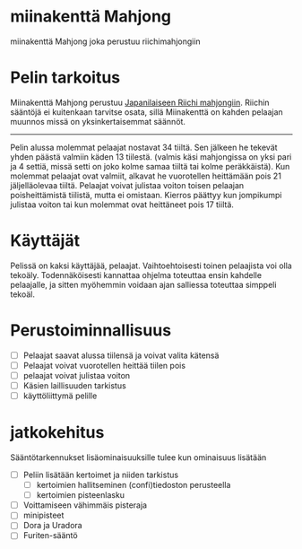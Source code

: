 # miinakenttä Mahjong
miinakenttä Mahjong joka perustuu riichimahjongiin

# Pelin tarkoitus

Miinakenttä Mahjong perustuu [Japanilaiseen Riichi mahjongiin](https://en.wikipedia.org/wiki/Japanese_mahjong). Riichin sääntöjä ei kuitenkaan tarvitse osata, sillä Miinakenttä on kahden pelaajan muunnos missä on yksinkertaisemmat säännöt.
___

Pelin alussa molemmat pelaajat nostavat 34 tiiltä. Sen jälkeen he tekevät yhden päästä valmiin käden 13 tiilestä. (valmis käsi mahjongissa on yksi pari ja 4 settiä, missä setti on joko kolme samaa tiiltä tai kolme peräkkäistä). Kun molemmat pelaajat ovat valmiit, alkavat he vuorotellen heittämään pois 21 jäljelläolevaa tiiltä. Pelaajat voivat julistaa voiton toisen pelaajan poisheittämistä tiilistä, mutta ei omistaan. Kierros päättyy kun jompikumpi julistaa voiton tai kun molemmat ovat heittäneet pois 17 tiiltä.

# Käyttäjät

Pelissä on kaksi käyttäjää, pelaajat. Vaihtoehtoisesti toinen pelaajista voi olla tekoäly. Todennäköisesti kannattaa ohjelma toteuttaa ensin kahdelle pelaajalle, ja sitten myöhemmin voidaan ajan salliessa toteuttaa simppeli tekoäl.

# Perustoiminnallisuus
- [ ] Pelaajat saavat alussa tiilensä ja voivat valita kätensä
- [ ] Pelaajat voivat vuorotellen heittää tiilen pois
- [ ] pelaajat voivat julistaa voiton
- [ ] Käsien laillisuuden tarkistus
- [ ] käyttöliittymä pelille

# jatkokehitus
Sääntötarkennukset lisäominaisuuksille tulee kun ominaisuus lisätään
- [ ] Peliin lisätään kertoimet ja niiden tarkistus
  - [ ] kertoimien hallitseminen (confi)tiedoston perusteella
  - [ ] kertoimien pisteenlasku
- [ ] Voittamiseen vähimmäis pisteraja
- [ ] minipisteet
- [ ] Dora ja Uradora
- [ ] Furiten-sääntö
